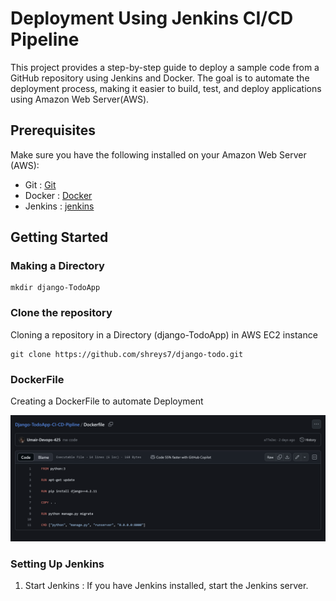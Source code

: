 # Deployment Using Jenkins CI/CD Pipeline 

This project provides a step-by-step guide to deploy a sample code from a GitHub repository using Jenkins and Docker. The goal is to automate the deployment process, making it easier to build, test, and deploy applications using Amazon Web Server(AWS).

## Prerequisites

Make sure you have the following installed on your Amazon Web Server (AWS):

* Git : [Git](https://git-scm.com/)
* Docker : [Docker](https://docs.docker.com/get-docker/)
* Jenkins : [jenkins](https://www.jenkins.io/doc/book/installing/)

## Getting Started

### Making a Directory

``` 
mkdir django-TodoApp
```

### Clone the repository

Cloning a repository in a Directory (django-TodoApp) in AWS EC2 instance

``` 
git clone https://github.com/shreys7/django-todo.git
```

### DockerFile

Creating a DockerFile to automate Deployment

![image](./asseets/A3.png)

### Setting Up Jenkins

1. Start Jenkins :
   If you have Jenkins installed, start the Jenkins server.
